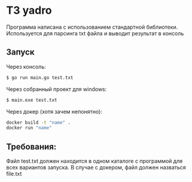 # ТЗ yadro
Программа написана с использованием стандартной библиотеки. Используется для парсинга txt файла и выводит результат в консоль
## Запуск
Через консоль:
```sh
$ go run main.go test.txt
```
Через собранный проект для windows:
```sh
$ main.exe test.txt
```
Через докер (хотя зачем непонятно):
```sh
docker build -t "name" .
docker run "name"
```
## Требования:
Файл test.txt должен находится в одном каталоге с программой для всех вариантов запуска.
В случае с докером, файл должен назваться file.txt